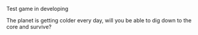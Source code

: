 Test game in developing

The planet is getting colder every day, will you be able to dig down to the core and survive?
